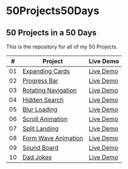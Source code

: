 # 50Projects50Days

## 50 Projects in a 50 Days

This is the repository for all of my 50 Projects.

|  #  | Project                                                                                                         | Live Demo                                                                         |
| :-: | --------------------------------------------------------------------------------------------------------------- | --------------------------------------------------------------------------------- |
| 01  | [Expanding Cards](https://github.com/karthickraja-kr/50Projects50Days/tree/main/Day-01-Expanding-Cards)         | [Live Demo](https://karthickraja.me/50Projects50Days/Day-01-Expanding-Cards/)     |
| 02  | [Progress Bar](https://github.com/karthickraja-kr/50Projects50Days/tree/main/Day-02-Progress-Bar)               | [Live Demo](https://karthickraja.me/50Projects50Days/Day-02-Progress-Bar/)        |
| 03  | [Rotating Navigation](https://github.com/karthickraja-kr/50Projects50Days/tree/main/Day-03-Rotating-Navigation) | [Live Demo](https://karthickraja.me/50Projects50Days/Day-03-Rotating-Navigation/) |
| 04  | [Hidden Search](https://github.com/karthickraja-kr/50Projects50Days/tree/main/Day-04-Hidden-Search)             | [Live Demo](https://karthickraja.me/50Projects50Days/Day-04-Hidden-Search/)       |
| 05  | [Blur Loading](https://github.com/karthickraja-kr/50Projects50Days/tree/main/Day-05-Blur-Loading)               | [Live Demo](https://karthickraja.me/50Projects50Days/Day-05-Blur-Loading/)        |
| 06  | [Scroll Animation](https://github.com/karthickraja-kr/50Projects50Days/tree/main/Day-06-Scroll-Animation)       | [Live Demo](https://karthickraja.me/50Projects50Days/Day-06-Scroll-Animation/)    |
| 07  | [Split Landing](https://github.com/karthickraja-kr/50Projects50Days/tree/main/Day-07-Split-Landing)             | [Live Demo](https://karthickraja.me/50Projects50Days/Day-07-Split-Landing/)       |
| 08  | [Form Wave Animation](https://github.com/karthickraja-kr/50Projects50Days/tree/main/Day-08-Form-Wave-Animation) | [Live Demo](https://karthickraja.me/50Projects50Days/Day-08-Form-Wave-Animation/) |
| 09  | [Sound Board](https://github.com/karthickraja-kr/50Projects50Days/tree/main/Day-09-Sound-Board)                 | [Live Demo](https://karthickraja.me/50Projects50Days/Day-09-Sound-Board/)         |
| 10  | [Dad Jokes](https://github.com/karthickraja-kr/50Projects50Days/tree/main/Day-10-Dad-Jokes)                     | [Live Demo](https://karthickraja.me/50Projects50Days/Day-10-Dad-Jokes/)           |
